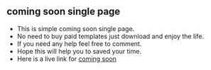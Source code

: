 ## coming soon single page

- This is simple coming soon single page. 
- No need to buy paid templates just download and enjoy the life. 
- If you need any help feel free to comment.
- Hope this will help you to saved your time.
- Here is a live link for [coming soon](https://yessin.the-kouki.tn/) 
